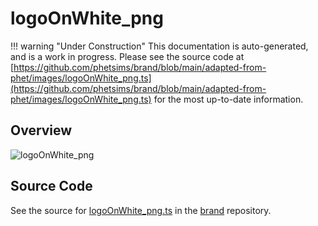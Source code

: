 # logoOnWhite_png

!!! warning "Under Construction"
    This documentation is auto-generated, and is a work in progress. Please see the source code at
    [https://github.com/phetsims/brand/blob/main/adapted-from-phet/images/logoOnWhite_png.ts](https://github.com/phetsims/brand/blob/main/adapted-from-phet/images/logoOnWhite_png.ts) for the most up-to-date information.

## Overview



<img id="doc-image" alt="logoOnWhite_png">
<script type="module">
import { logoOnWhite_png } from '/lib/scenerystack.esm.min.js';

if ( logoOnWhite_png instanceof HTMLImageElement ) {
  document.querySelector( '#doc-image' ).src = logoOnWhite_png.src;
}
else if ( Array.isArray( logoOnWhite_png ) ) {
  document.querySelector( '#doc-image' ).src = logoOnWhite_png[ 0 ].url;
}
</script>




## Source Code

See the source for [logoOnWhite_png.ts](https://github.com/phetsims/brand/blob/main/adapted-from-phet/images/logoOnWhite_png.ts) in the [brand](https://github.com/phetsims/brand) repository.
